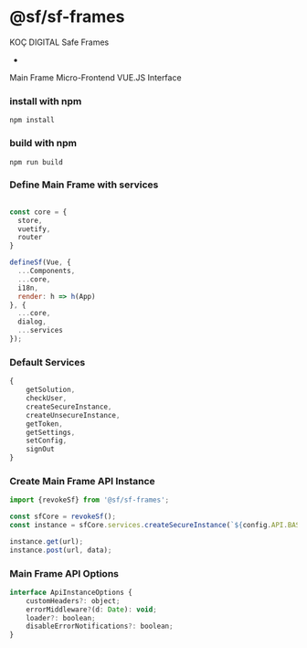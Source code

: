 # @sf/sf-frames

KOÇ
DIGITAL
Safe
Frames

-

Main
Frame
Micro-Frontend
VUE.JS
Interface

### install with npm

````
npm install
````

### build with npm

```
npm run build
```

### Define Main Frame with services

```javascript

const core = {
  store,
  vuetify,
  router
}

defineSf(Vue, {
  ...Components,
  ...core,
  i18n,
  render: h => h(App)
}, {
  ...core,
  dialog,
  ...services
});
```

### Default Services

```javascript
{
    getSolution,
    checkUser,
    createSecureInstance,
    createUnsecureInstance,
    getToken,
    getSettings,
    setConfig,
    signOut
}
```

### Create Main Frame API Instance
```javascript
import {revokeSf} from '@sf/sf-frames';

const sfCore = revokeSf();
const instance = sfCore.services.createSecureInstance(`${config.API.BASEURL}`, {loader: true});

instance.get(url);
instance.post(url, data);
```

### Main Frame API Options
```javascript
interface ApiInstanceOptions {
    customHeaders?: object;
    errorMiddleware?(d: Date): void;
    loader?: boolean;
    disableErrorNotifications?: boolean;
}
```
